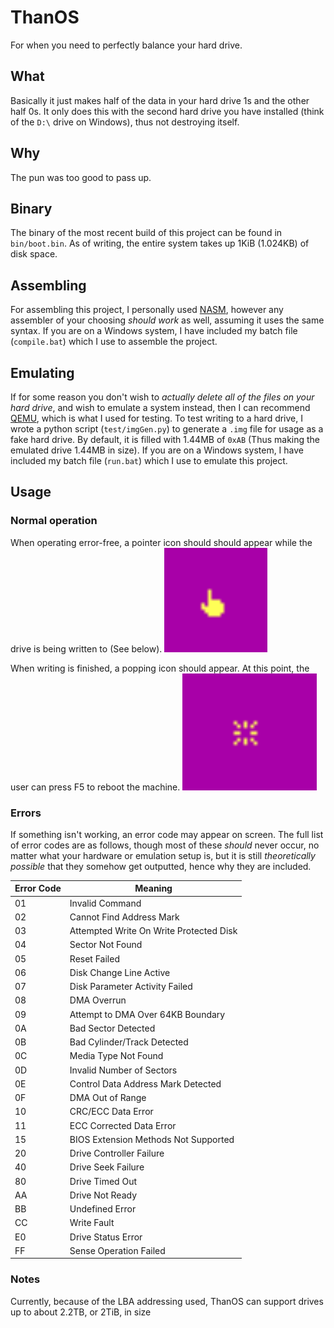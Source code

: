 # ThanOS
For when you need to perfectly balance your hard drive.

## What
Basically it just makes half of the data in your hard drive 1s and the other half 0s. It only does this with the second hard drive you have installed (think of the `D:\` drive on Windows), thus not destroying itself.

## Why
The pun was too good to pass up.

## Binary
The binary of the most recent build of this project can be found in `bin/boot.bin`. As of writing, the entire system takes up 1KiB (1.024KB) of disk space.

## Assembling 
For assembling this project, I personally used [NASM](https://www.nasm.us/), however any assembler of your choosing *should work* as well, assuming it uses the same syntax. If you are on a Windows system, I have included my batch file (`compile.bat`) which I use to assemble the project.

## Emulating
If for some reason you don't wish to *actually delete all of the files on your hard drive*, and wish to emulate a system instead, then I can recommend [QEMU](https://www.qemu.org/), which is what I used for testing. To test writing to a hard drive, I wrote a python script (`test/imgGen.py`) to generate a `.img` file for usage as a fake hard drive. By default, it is filled with 1.44MB of `0xAB` (Thus making the emulated drive 1.44MB in size). If you are on a Windows system, I have included my batch file (`run.bat`) which I use to emulate this project. 

## Usage
### Normal operation
When operating error-free, a pointer icon should should appear while the drive is being written to (See below).
<img src="docs/pointer.png" alt="Pointer Image"/>

When writing is finished, a popping icon should appear. At this point, the user can press F5 to reboot the machine. 
<img src="docs/snap.png" alt="Popping Image"/>

### Errors
If something isn't working, an error code may appear on screen. The full list of error codes are as follows, though most of these *should* never occur, no matter what your hardware or emulation setup is, but it is still *theoretically possible* that they somehow get outputted, hence why they are included. 

| Error Code | Meaning                                 |
|------------|-----------------------------------------|
| 01         | Invalid Command                         |
| 02         | Cannot Find Address Mark                |
| 03         | Attempted Write On Write Protected Disk |
| 04         | Sector Not Found                        |
| 05         | Reset Failed                            |
| 06         | Disk Change Line Active                 |
| 07         | Disk Parameter Activity Failed          |
| 08         | DMA Overrun                             |
| 09         | Attempt to DMA Over 64KB Boundary       |
| 0A         | Bad Sector Detected                     |
| 0B         | Bad Cylinder/Track Detected             |
| 0C         | Media Type Not Found                    |
| 0D         | Invalid Number of Sectors               |
| 0E         | Control Data Address Mark Detected      |
| 0F         | DMA Out of Range                        |
| 10         | CRC/ECC Data Error                      |
| 11         | ECC Corrected Data Error                |
| 15         | BIOS Extension Methods Not Supported    |
| 20         | Drive Controller Failure                |
| 40         | Drive Seek Failure                      |
| 80         | Drive Timed Out                         |
| AA         | Drive Not Ready                         |
| BB         | Undefined Error                         |
| CC         | Write Fault                             |
| E0         | Drive Status Error                      |
| FF         | Sense Operation Failed                  |

### Notes
Currently, because of the LBA addressing used, ThanOS can support drives up to about 2.2TB, or 2TiB, in size

